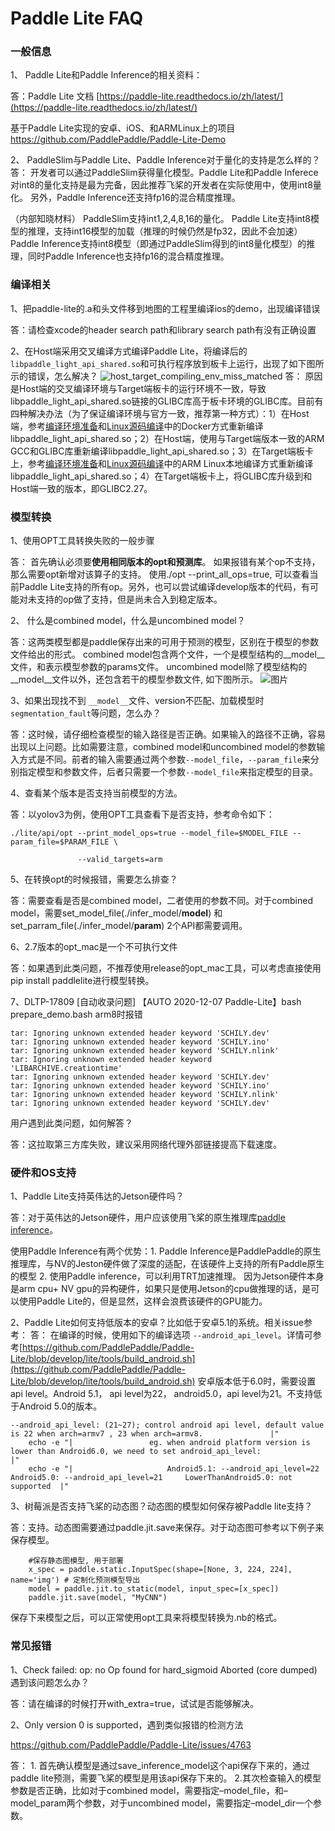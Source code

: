 # Paddle Lite FAQ 

### 一般信息

1、 Paddle Lite和Paddle Inference的相关资料：

答：Paddle Lite 文档 [https://paddle-lite.readthedocs.io/zh/latest/](https://paddle-lite.readthedocs.io/zh/latest/)

基于Paddle Lite实现的安卓、iOS、和ARMLinux上的项目[https://github.com/PaddlePaddle/Paddle-Lite-Demo
](https://github.com/PaddlePaddle/Paddle-Lite-Demo)


2、 PaddleSlim与Paddle Lite、Paddle Inference对于量化的支持是怎么样的？
答：
开发者可以通过PaddleSlim获得量化模型。Paddle Lite和Paddle Inferece对int8的量化支持是最为完备，因此推荐飞桨的开发者在实际使用中，使用int8量化。
另外，Paddle Inference还支持fp16的混合精度推理。

（内部知晓材料）
PaddleSlim支持int1,2,4,8,16的量化。
Paddle Lite支持int8模型的推理，支持int16模型的加载（推理的时候仍然是fp32，因此不会加速）
Paddle Inference支持int8模型（即通过PaddleSlim得到的int8量化模型）的推理，同时Paddle Inference也支持fp16的混合精度推理。

### 编译相关

1、把paddle-lite的.a和头文件移到地图的工程里编译ios的demo，出现编译错误

答：请检查xcode的header search path和library search path有没有正确设置

2、在Host端采用交叉编译方式编译Paddle Lite，将编译后的`libpaddle_light_api_shared.so`和可执行程序放到板卡上运行，出现了如下图所示的错误，怎么解决？ 
![host_target_compiling_env_miss_matched](https://user-images.githubusercontent.com/9973393/75761527-31b8b700-5d74-11ea-8a9a-0bc0253ee003.png)
答： 原因是Host端的交叉编译环境与Target端板卡的运行环境不一致，导致libpaddle_light_api_shared.so链接的GLIBC库高于板卡环境的GLIBC库。目前有四种解决办法（为了保证编译环境与官方一致，推荐第一种方式）：1）在Host端，参考[编译环境准备](../source_compile/compile_env)和[Linux源码编译](../source_compile/compile_linux)中的Docker方式重新编译libpaddle_light_api_shared.so；2）在Host端，使用与Target端版本一致的ARM GCC和GLIBC库重新编译libpaddle_light_api_shared.so；3）在Target端板卡上，参考[编译环境准备](../source_compile/compile_env)和[Linux源码编译](../source_compile/compile_linux)中的ARM Linux本地编译方式重新编译libpaddle_light_api_shared.so；4）在Target端板卡上，将GLIBC库升级到和Host端一致的版本，即GLIBC2.27。

### 模型转换

1、使用OPT工具转换失败的一般步骤

答：
首先确认必须要**使用相同版本的opt和预测库**。
如果报错有某个op不支持，那么需要opt新增对该算子的支持。 
使用./opt --print_all_ops=true, 可以查看当前Paddle Lite支持的所有op。另外，也可以尝试编译develop版本的代码，有可能对未支持的op做了支持，但是尚未合入到稳定版本。

2、 什么是combined model，什么是uncombined model？

答：这两类模型都是paddle保存出来的可用于预测的模型，区别在于模型的参数文件给出的形式。
combined model包含两个文件，一个是模型结构的__model__文件，和表示模型参数的params文件。
uncombined model除了模型结构的__model__文件以外，还包含若干的模型参数文件, 如下图所示。
![图片](https://agroup-bos-bj.cdn.bcebos.com/bj-44b7f49f46d2ffc966af4f10f8da2496eeb1b9c8)

3、如果出现找不到 `__model__`文件、version不匹配、加载模型时`segmentation_fault`等问题，怎么办？

答：这时候，请仔细检查模型的输入路径是否正确。如果输入的路径不正确，容易出现以上问题。比如需要注意，combined model和uncombined model的参数输入方式是不同。前者的输入需要通过两个参数`--model_file`，`--param_file`来分别指定模型和参数文件，后者只需要一个参数`--model_file`来指定模型的目录。

4、查看某个版本是否支持当前模型的方法。

答：以yolov3为例，使用OPT工具查看下是否支持，参考命令如下：
```
./lite/api/opt --print_model_ops=true --model_file=$MODEL_FILE --param_file=$PARAM_FILE \

               --valid_targets=arm
```

5、在转换opt的时候报错，需要怎么排查？

答：需要查看是否是combined model，二者使用的参数不同。对于combined model，需要set_model_file(./infer_model/__model__) 和 set_parram_file(./infer_model/__param__) 2个API都需要调用。

6、2.7版本的opt_mac是一个不可执行文件

答：如果遇到此类问题，不推荐使用release的opt_mac工具，可以考虑直接使用pip install paddlelite进行模型转换。

7、DLTP-17809 [自动收录问题] 【AUTO 2020-12-07 Paddle-Lite】bash prepare_demo.bash arm8时报错 
```
tar: Ignoring unknown extended header keyword 'SCHILY.dev'
tar: Ignoring unknown extended header keyword 'SCHILY.ino'
tar: Ignoring unknown extended header keyword 'SCHILY.nlink'
tar: Ignoring unknown extended header keyword 'LIBARCHIVE.creationtime'
tar: Ignoring unknown extended header keyword 'SCHILY.dev'
tar: Ignoring unknown extended header keyword 'SCHILY.ino'
tar: Ignoring unknown extended header keyword 'SCHILY.nlink'
tar: Ignoring unknown extended header keyword 'SCHILY.dev'
```
用户遇到此类问题，如何解答？

答：这拉取第三方库失败，建议采用网络代理外部链接提高下载速度。

### 硬件和OS支持

1、Paddle Lite支持英伟达的Jetson硬件吗？

答：对于英伟达的Jetson硬件，用户应该使用飞桨的原生推理库[paddle inference](https://paddle-inference.readthedocs.io/en/latest/#)。

使用Paddle Inference有两个优势：1. Paddle Inference是PaddlePaddle的原生推理库，与NV的Jeston硬件做了深度的适配，在该硬件上支持的所有Paddle原生的模型 2. 使用Paddle inference，可以利用TRT加速推理。 因为Jetson硬件本身是arm cpu+ NV gpu的异构硬件，如果只是使用Jetson的cpu做推理的话，是可以使用Paddle Lite的，但是显然，这样会浪费该硬件的GPU能力。

2、Paddle Lite如何支持低版本的安卓？比如低于安卓5.1的系统。相关issue参考：
答：
在编译的时候，使用如下的编译选项 `--android_api_level`。详情可参考[https://github.com/PaddlePaddle/Paddle-Lite/blob/develop/lite/tools/build_android.sh](https://github.com/PaddlePaddle/Paddle-Lite/blob/develop/lite/tools/build_android.sh)
安卓版本低于6.0时，需要设置api level。Android 5.1， api level为22， android5.0，api level为21。不支持低于Android 5.0的版本。
```
--android_api_level: (21~27); control android api level, default value is 22 when arch=armv7 , 23 when arch=armv8.               |"
    echo -e "|                 eg. when android platform version is lower than Android6.0, we need to set android_api_level:                        |"
    echo -e "|                     Android5.1: --android_api_level=22    Android5.0: --android_api_level=21     LowerThanAndroid5.0: not supported  |"
```
3、树莓派是否支持飞桨的动态图？动态图的模型如何保存被Paddle lite支持？

答：支持。动态图需要通过paddle.jit.save来保存。对于动态图可参考以下例子来保存模型。
```
    #保存静态图模型, 用于部署
    x_spec = paddle.static.InputSpec(shape=[None, 3, 224, 224], name='img') # 定制化预测模型导出
    model = paddle.jit.to_static(model, input_spec=[x_spec])
    paddle.jit.save(model, "MyCNN")
```
保存下来模型之后，可以正常使用opt工具来将模型转换为.nb的格式。

### 常见报错

1、Check failed: op: no Op found for hard_sigmoid Aborted (core dumped) 遇到该问题怎么办？

答：请在编译的时候打开with_extra=true，试试是否能够解决。

2、Only version 0 is supported，遇到类似报错的检测方法

https://github.com/PaddlePaddle/Paddle-Lite/issues/4763

答： 1. 首先确认模型是通过save_inference_model这个api保存下来的，通过paddle lite预测，需要飞桨的模型是用该api保存下来的。 2.其次检查输入的模型参数是否正确，比如对于combined model，需要指定–model_file，和–model_param两个参数，对于uncombined model，需要指定–model_dir一个参数。